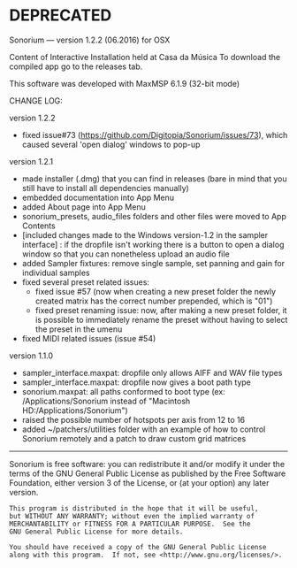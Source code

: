# DEPRECATED


Sonorium — version 1.2.2 (06.2016) for OSX

Content of Interactive Installation held at Casa da Música
To download the compiled app go to the releases tab.

This software was developed with MaxMSP 6.1.9 (32-bit mode)

CHANGE LOG:

version 1.2.2
- fixed issue#73 (https://github.com/Digitopia/Sonorium/issues/73), which caused several 'open dialog' windows to pop-up

version 1.2.1
 - made installer (.dmg) that you can find in releases (bare in mind that you still have to install all dependencies manually)
 - embedded documentation into App Menu
 - added About page into App Menu  
 - sonorium_presets, audio_files folders and other files were moved to App Contents
 - [included changes made to the Windows version-1.2 in the sampler interface] : if the dropfile isn't working there is a button to open a dialog window so that you can nonetheless upload an audio file
 - added Sampler fixtures: remove single sample, set panning and gain for individual samples
 - fixed several preset related issues:
     - fixed issue #57 (now when creating a new preset folder the newly created matrix has the correct number prepended, which is "01")
     - fixed preset renaming issue: now, after making a new preset folder, it is possible to immediately rename the preset without having to select the preset in the umenu 
 - fixed MIDI related issues (issue #54)  

version 1.1.0
 - sampler_interface.maxpat: dropfile only allows AIFF and WAV file types
 - sampler_interface.maxpat: dropfile now gives a boot path type
 - sonorium.maxpat: all paths conformed to boot type (ex: /Applications/Sonorium instead of "Macintosh HD:/Applications/Sonorium")
 - raised the possible number of hotspots per axis from 12 to 16
 - added ~/patchers/utilities folder with an example of how to control Sonorium remotely and a patch to draw custom grid matrices  



____

Sonorium is free software: you can redistribute it and/or modify
    it under the terms of the GNU General Public License as published by
    the Free Software Foundation, either version 3 of the License, or
    (at your option) any later version.

    This program is distributed in the hope that it will be useful,
    but WITHOUT ANY WARRANTY; without even the implied warranty of
    MERCHANTABILITY or FITNESS FOR A PARTICULAR PURPOSE.  See the
    GNU General Public License for more details.

    You should have received a copy of the GNU General Public License
    along with this program.  If not, see <http://www.gnu.org/licenses/>.
